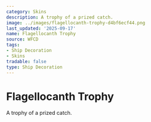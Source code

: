 ```yaml
---
category: Skins
description: A trophy of a prized catch.
image: ../images/flagellocanth-trophy-d4bf6ecf44.png
last_updated: '2025-09-17'
name: Flagellocanth Trophy
source: WFCD
tags:
- Ship Decoration
- Skins
tradable: false
type: Ship Decoration
---
```


# Flagellocanth Trophy

A trophy of a prized catch.

